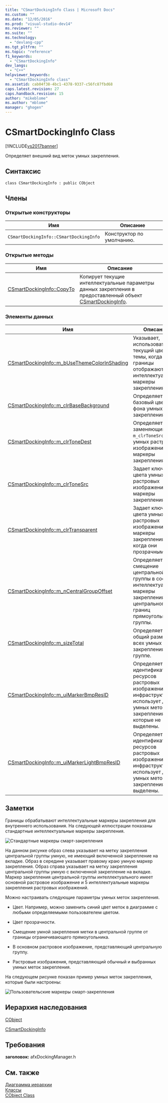 ```yaml
---
title: "CSmartDockingInfo Class | Microsoft Docs"
ms.custom: ""
ms.date: "12/05/2016"
ms.prod: "visual-studio-dev14"
ms.reviewer: ""
ms.suite: ""
ms.technology: 
  - "devlang-cpp"
ms.tgt_pltfrm: ""
ms.topic: "reference"
f1_keywords: 
  - "CSmartDockingInfo"
dev_langs: 
  - "C++"
helpviewer_keywords: 
  - "CSmartDockingInfo class"
ms.assetid: cab04f38-4bc1-4378-9337-c56fc87fbd68
caps.latest.revision: 27
caps.handback.revision: 15
author: "mikeblome"
ms.author: "mblome"
manager: "ghogen"
---
```

# CSmartDockingInfo Class
[!INCLUDE[vs2017banner](../../assembler/inline/includes/vs2017banner.md)]

Определяет внешний вид меток умных закрепления.  
  
## Синтаксис  
  
```  
class CSmartDockingInfo : public CObject  
```  
  
## Члены  
  
### Открытые конструкторы  
  
|Имя|Описание|  
|---------|--------------|  
|`CSmartDockingInfo::CSmartDockingInfo`|Конструктор по умолчанию.|  
  
### Открытые методы  
  
|Имя|Описание|  
|---------|--------------|  
|[CSmartDockingInfo::CopyTo](../Topic/CSmartDockingInfo::CopyTo.md)|Копирует текущие интеллектуальные параметры данных закрепления в предоставленный объект [CSmartDockingInfo](../../mfc/reference/csmartdockinginfo-class.md).|  
  
### Элементы данных  
  
|Имя|Описание|  
|---------|--------------|  
|[CSmartDockingInfo::m\_bUseThemeColorInShading](../Topic/CSmartDockingInfo::m_bUseThemeColorInShading.md)|Указывает, использовать ли текущий цвет из темы, когда границы отображаются интеллектуальные маркеры закрепления.|  
|[CSmartDockingInfo::m\_clrBaseBackground](../Topic/CSmartDockingInfo::m_clrBaseBackground.md)|Определяет базовый цвет фона умных меток закрепления.|  
|[CSmartDockingInfo::m\_clrToneDest](../Topic/CSmartDockingInfo::m_clrToneDest.md)|Определяет цвет, заменяющий `m_clrToneSrc` в умных растровых изображениях маркеры закрепления.|  
|[CSmartDockingInfo::m\_clrToneSrc](../Topic/CSmartDockingInfo::m_clrToneSrc.md)|Задает ключ цвета умных растровых изображений маркеры закрепления.|  
|[CSmartDockingInfo::m\_clrTransparent](../Topic/CSmartDockingInfo::m_clrTransparent.md)|Задает ключ цвета умных растровых изображений маркеры закрепления, когда они прозрачным.|  
|[CSmartDockingInfo::m\_nCentralGroupOffset](../Topic/CSmartDockingInfo::m_nCentralGroupOffset.md)|Определяет смещение центральной группы в составе интеллектуальные маркеры закрепления из центрального границ прямоугольника группы.|  
|[CSmartDockingInfo::m\_sizeTotal](../Topic/CSmartDockingInfo::m_sizeTotal.md)|Определяет общий размер всех умных меток закрепления в группе.|  
|[CSmartDockingInfo::m\_uiMarkerBmpResID](../Topic/CSmartDockingInfo::m_uiMarkerBmpResID.md)|Определяет идентификаторы ресурсов растровых изображений, инфраструктура использует для умных меток закрепления, которые не выделены.|  
|[CSmartDockingInfo::m\_uiMarkerLightBmpResID](../Topic/CSmartDockingInfo::m_uiMarkerLightBmpResID.md)|Определяет идентификаторы ресурсов растровых изображений, инфраструктура использует для умных меток закрепления, выделены.|  
  
## Заметки  
 Границы обрабатывают интеллектуальные маркеры закрепления для внутреннего использования.  На следующей иллюстрации показаны стандартные интеллектуальные маркеры закрепления.  
  
 ![Стандартные маркеры смарт&#45;закрепления](../../mfc/reference/media/nextsdmarkers.png "nextSDmarkers")  
  
 На данном рисунке образ слева указывает на метку закрепления центральной группы умную, не имеющий включенной закрепление на вкладке.  Образ в середине указывает правому краю умную маркер закрепления.  Образ справа указывает на метку закрепления центральной группы умную с включенной закрепление на вкладке.  Маркер закрепления центральной группы интеллектуального имеет основной растровое изображение и 5 интеллектуальные маркеры закрепления растровых изображений.  
  
 Можно настраивать следующие параметры умных меток закрепления.  
  
-   Цвет.  Например, можно заменить синий цвет меток в диаграмме с любыми определяемыми пользователем цветом.  
  
-   Цвет прозрачности.  
  
-   Смещение умной закрепления метки в центральной группе от границы ограничивающего прямоугольника.  
  
-   В основном растровое изображение, представляющий центральную группу.  
  
-   Растровые изображения, представляющий обычный и выбранных умных меток закрепления.  
  
 На следующем рисунке показан пример умных меток закрепления, которые были настроены:  
  
 ![Пользовательские маркеры смарт&#45;закрепления](../Image/nextSDmarkersCustom.png "nextSDmarkersCustom")  
  
## Иерархия наследования  
 [CObject](../Topic/CObject%20Class.md)  
  
 [CSmartDockingInfo](../../mfc/reference/csmartdockinginfo-class.md)  
  
## Требования  
 **заголовок:** afxDockingManager.h  
  
## См. также  
 [Диаграмма иерархии](../../mfc/hierarchy-chart.md)   
 [Классы](../Topic/MFC%20Classes.md)   
 [CObject Class](../Topic/CObject%20Class.md)